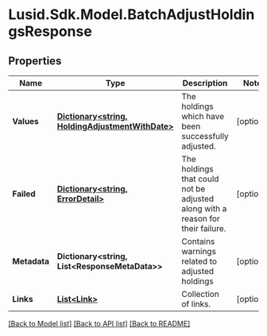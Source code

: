 # Lusid.Sdk.Model.BatchAdjustHoldingsResponse

## Properties

Name | Type | Description | Notes
------------ | ------------- | ------------- | -------------
**Values** | [**Dictionary&lt;string, HoldingAdjustmentWithDate&gt;**](HoldingAdjustmentWithDate.md) | The holdings which have been successfully adjusted. | [optional] 
**Failed** | [**Dictionary&lt;string, ErrorDetail&gt;**](ErrorDetail.md) | The holdings that could not be adjusted along with a reason for their failure. | [optional] 
**Metadata** | **Dictionary&lt;string, List&lt;ResponseMetaData&gt;&gt;** | Contains warnings related to adjusted holdings | [optional] 
**Links** | [**List&lt;Link&gt;**](Link.md) | Collection of links. | [optional] 

[[Back to Model list]](../README.md#documentation-for-models) [[Back to API list]](../README.md#documentation-for-api-endpoints) [[Back to README]](../README.md)

